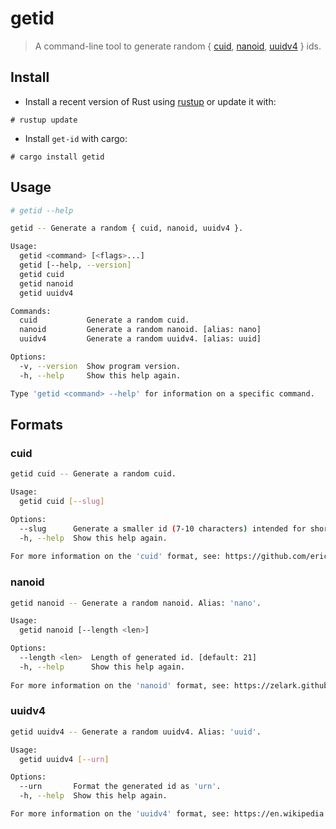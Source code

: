 # getid

> A command-line tool to generate random { [cuid](https://github.com/ericelliott/cuid), [nanoid](https://zelark.github.io/nano-id-cc/), [uuidv4](https://en.wikipedia.org/wiki/Universally_unique_identifier#Version_4_(random)) } ids.

## Install

- Install a recent version of Rust using [rustup](https://rustup.rs/) or update
it with:
```
# rustup update
```

- Install `get-id` with cargo:
```
# cargo install getid
```

## Usage

```sh
# getid --help

getid -- Generate a random { cuid, nanoid, uuidv4 }.

Usage:
  getid <command> [<flags>...]
  getid [--help, --version]
  getid cuid
  getid nanoid
  getid uuidv4

Commands:
  cuid           Generate a random cuid.
  nanoid         Generate a random nanoid. [alias: nano]
  uuidv4         Generate a random uuidv4. [alias: uuid]

Options:
  -v, --version  Show program version.
  -h, --help     Show this help again.

Type 'getid <command> --help' for information on a specific command.
```

## Formats

### cuid

```sh
getid cuid -- Generate a random cuid.

Usage:
  getid cuid [--slug]

Options:
  --slug      Generate a smaller id (7-10 characters) intended for short urls.
  -h, --help  Show this help again.
  
For more information on the 'cuid' format, see: https://github.com/ericelliott/cuid.
```

### nanoid

```sh
getid nanoid -- Generate a random nanoid. Alias: 'nano'.

Usage:
  getid nanoid [--length <len>]

Options:
  --length <len>  Length of generated id. [default: 21]
  -h, --help      Show this help again.
  
For more information on the 'nanoid' format, see: https://zelark.github.io/nano-id-cc/.
```

### uuidv4

```sh
getid uuidv4 -- Generate a random uuidv4. Alias: 'uuid'.

Usage:
  getid uuidv4 [--urn]

Options:
  --urn       Format the generated id as 'urn'.
  -h, --help  Show this help again.

For more information on the 'uuidv4' format, see: https://en.wikipedia.org/wiki/Universally_unique_identifier#Version_4_(random).
```
